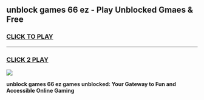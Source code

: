 
## unblock games 66 ez - Play Unblocked Gmaes & Free
<h3>
<a href="https://premium.freeplayer.one?title=unblock_games_66_ez&ref=20F">CLICK TO PLAY</a></h3>
<hr>

<h3>
<a href="https://premium.freeplayer.one?title=unblock_games_66_ez&ref=20F">CLICK 2 PLAY</a>
  
</h3>

<a href="https://premium.freeplayer.one?title=unblock_games_66_ez&ref=20F/"><img src="https://clearcache.store/games.png"></a>


**unblock games 66 ez games unblocked: Your Gateway to Fun and Accessible Online Gaming**
